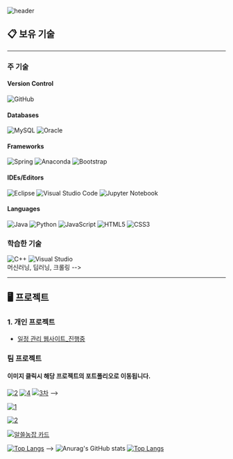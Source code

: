 <!-- ![김도연 포트폴리오](https://user-images.githubusercontent.com/89984853/215446457-d826ec8e-d748-4920-ae1b-928299645bd7.jpg) -->


![header](https://capsule-render.vercel.app/api?type=soft&color=gradient&customColorList=20&height=200&section=header&text=Java와%20SQL을%20다루는%20개발자&fontSize=50)
## 📋 보유 기술
---

### 주 기술
#### Version Control
![GitHub](https://img.shields.io/badge/github-%23121011.svg?style=for-the-badge&logo=github&logoColor=white)

#### Databases
![MySQL](https://img.shields.io/badge/mysql-%231572B0.svg?style=for-the-badge&logo=mysql&logoColor=white)
![Oracle](https://img.shields.io/badge/oracle-%23E34F26.svg?style=for-the-badge&logo=oracle&logoColor=white)

#### Frameworks
![Spring](https://img.shields.io/badge/spring-%236DB33F.svg?style=for-the-badge&logo=spring&logoColor=white)
![Anaconda](https://img.shields.io/badge/Anaconda-%2344A833.svg?style=for-the-badge&logo=anaconda&logoColor=white)
![Bootstrap](https://img.shields.io/badge/bootstrap-%23563D7C.svg?style=for-the-badge&logo=bootstrap&logoColor=white)

#### IDEs/Editors
![Eclipse](https://img.shields.io/badge/Eclipse-FE7A16.svg?style=for-the-badge&logo=Eclipse&logoColor=white)
![Visual Studio Code](https://img.shields.io/badge/Visual%20Studio%20Code-0078d7.svg?style=for-the-badge&logo=visual-studio-code&logoColor=white)
![Jupyter Notebook](https://img.shields.io/badge/jupyter-%23FA0F00.svg?style=for-the-badge&logo=jupyter&logoColor=white)

#### Languages
![Java](https://img.shields.io/badge/java-%23ED8B00.svg?style=for-the-badge&logo=Java&logoColor=white)
![Python](https://img.shields.io/badge/python-3670A0?style=for-the-badge&logo=python&logoColor=ffdd54)
![JavaScript](https://img.shields.io/badge/javascript-%23323330.svg?style=for-the-badge&logo=javascript&logoColor=%23F7DF1E)
![HTML5](https://img.shields.io/badge/html5-%23E34F26.svg?style=for-the-badge&logo=html5&logoColor=white)
![CSS3](https://img.shields.io/badge/css3-%231572B6.svg?style=for-the-badge&logo=css3&logoColor=white)


### 학습한 기술
![C++](https://img.shields.io/badge/c++-%2300599C.svg?style=for-the-badge&logo=c%2B%2B&logoColor=white)
![Visual Studio](https://img.shields.io/badge/Visual%20Studio-5C2D91.svg?style=for-the-badge&logo=visual-studio&logoColor=white)   
머신러닝, 딥러닝, 크롤링 -->


<!-- 
#### 💾 Databases
![MySQL](https://img.shields.io/badge/mysql-%2300f.svg?style=for-the-badge&logo=mysql&logoColor=white)

#### 📚 Frameworks, Platforms and Libraries
![Bootstrap](https://img.shields.io/badge/bootstrap-%23563D7C.svg?style=for-the-badge&logo=bootstrap&logoColor=white)
![Spring](https://img.shields.io/badge/spring-%236DB33F.svg?style=for-the-badge&logo=spring&logoColor=white)
![Anaconda](https://img.shields.io/badge/Anaconda-%2344A833.svg?style=for-the-badge&logo=anaconda&logoColor=white)

#### 💻 IDEs/Editors
![Eclipse](https://img.shields.io/badge/Eclipse-FE7A16.svg?style=for-the-badge&logo=Eclipse&logoColor=white)
![Visual Studio Code](https://img.shields.io/badge/Visual%20Studio%20Code-0078d7.svg?style=for-the-badge&logo=visual-studio-code&logoColor=white)
![Visual Studio](https://img.shields.io/badge/Visual%20Studio-5C2D91.svg?style=for-the-badge&logo=visual-studio&logoColor=white)
![Jupyter Notebook](https://img.shields.io/badge/jupyter-%23FA0F00.svg?style=for-the-badge&logo=jupyter&logoColor=white)

#### 📋 Languages
![Java](https://img.shields.io/badge/java-%23ED8B00.svg?style=for-the-badge&logo=java&logoColor=white)
![Python](https://img.shields.io/badge/python-3670A0?style=for-the-badge&logo=python&logoColor=ffdd54)
![C++](https://img.shields.io/badge/c++-%2300599C.svg?style=for-the-badge&logo=c%2B%2B&logoColor=white)
![JavaScript](https://img.shields.io/badge/javascript-%23323330.svg?style=for-the-badge&logo=javascript&logoColor=%23F7DF1E)
![HTML5](https://img.shields.io/badge/html5-%23E34F26.svg?style=for-the-badge&logo=html5&logoColor=white)
![CSS3](https://img.shields.io/badge/css3-%231572B6.svg?style=for-the-badge&logo=css3&logoColor=white)

#### 🕓 Version Control
![GitHub](https://img.shields.io/badge/github-%23121011.svg?style=for-the-badge&logo=github&logoColor=white) -->


---

## 🖥️ 프로젝트
 ### 1. 개인 프로젝트
  - [일정 관리 웹사이트_진행중](https://github.com/kdn00/SpringProject) 

### 팀 프로젝트
#### 이미지 클릭시 해당 프로젝트의 포트폴리오로 이동됩니다.
[![2](https://user-images.githubusercontent.com/89984853/207481081-59486da2-d2af-47e2-bc4a-640ad0667ad1.jpg)](https://github.com/kdn00/Mini-Project)
[![4](https://user-images.githubusercontent.com/89984853/207481096-4fb628ea-f9a5-4431-a74a-e950d3b08e34.jpg)](https://github.com/kdn00/recetA)
[![3차](https://user-images.githubusercontent.com/89984853/215447191-174d9802-06c7-467c-8ac0-15d9d311e6a2.jpg)](https://github.com/kdn00/Alsseulnongjab)
-->



[![1](https://user-images.githubusercontent.com/89984853/207268344-da71f361-0d95-4402-a036-d2901ac02213.png)](https://github.com/kdn00/Mini-Project)

[![2](https://user-images.githubusercontent.com/89984853/207268385-b202daf0-ae2d-42fc-8db7-21d265b50d15.png)](https://github.com/kdn00/recetA)

[![알쓸농잡 카드](https://user-images.githubusercontent.com/89984853/206100764-73a743eb-da73-4a2e-a894-e9980053e9f8.png)](https://github.com/kdn00/Alsseulnongjab)



[![Top Langs](https://github-readme-stats.vercel.app/api/top-langs/?username=kdn00&layout=compact&theme=tokyonight)](https://github.com/kdn00/github-readme-stats) -->
![Anurag's GitHub stats](https://github-readme-stats.vercel.app/api?username=kdn00&&show_icons=true)
[![Top Langs](https://github-readme-stats.vercel.app/api/top-langs/?username=kdn00)](https://github.com/kdn00/github-readme-stats)

<!-- 
백준 티어
[![Solved.ac
프로필](http://mazassumnida.wtf/api/v2/generate_badge?boj=kdn00)](https://solved.ac/kdn00)
### 🗓️ 일일 목표
---
1. 개인 프로젝트 한 번 이상 commit하기
2. 백준 문제 1개 이상 풀기

 -->
 
<!-- ![Footer](https://capsule-render.vercel.app/api?type=soft&color=gradient&customColorList=20&height=200&section=footer) -->
